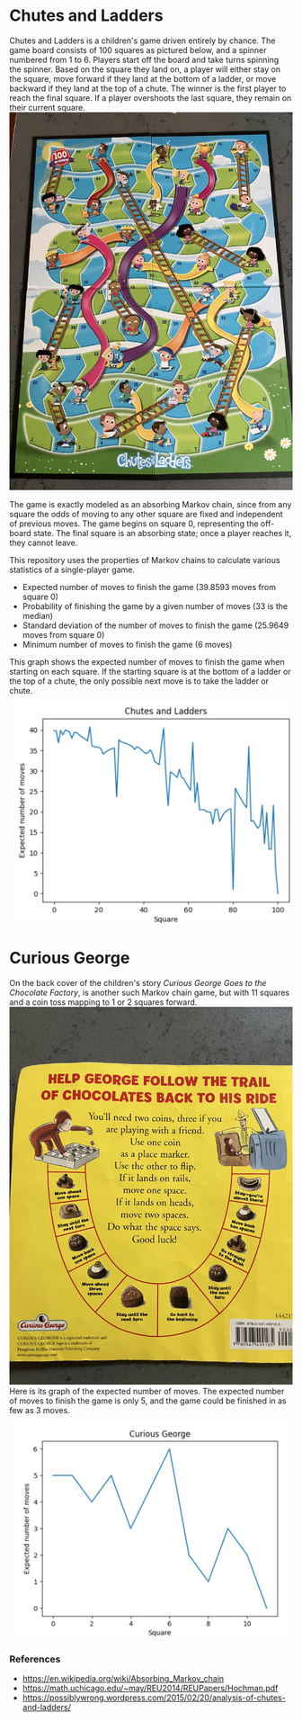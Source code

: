 
# Chutes and Ladders

Chutes and Ladders is a children's game driven entirely by chance. The game board consists of 100 squares as pictured below, and a spinner numbered from 1 to 6. 
Players start off the board and take turns spinning the spinner. Based on the square they land on, a player will either stay on the square, move forward if they land at the bottom of a ladder, or move backward if they land at the top of a chute. 
The winner is the first player to reach the final square. If a player overshoots the last square, they remain on their current square.
![chutes_and_ladders.jpg](img/chutes_and_ladders.jpg)

The game is exactly modeled as an absorbing Markov chain, since from any square the odds of moving to any other square are fixed and independent of previous moves.
The game begins on square 0, representing the off-board state.
The final square is an absorbing state; once a player reaches it, they cannot leave.

This repository uses the properties of Markov chains to calculate various statistics of a single-player game.
* Expected number of moves to finish the game (39.8593 moves from square 0)
* Probability of finishing the game by a given number of moves (33 is the median)
* Standard deviation of the number of moves to finish the game (25.9649 moves from square 0)
* Minimum number of moves to finish the game (6 moves)

This graph shows the expected number of moves to finish the game when starting on each square. 
If the starting square is at the bottom of a ladder or the top of a chute, the only possible next move is to take the ladder or chute.
![chutes_and_ladders_expected_moves.png](img/chutes_and_ladders_expected_moves.png)

# Curious George

On the back cover of the children's story *Curious George Goes to the Chocolate Factory*, is another such Markov chain game, but with 11 squares and a coin toss mapping to 1 or 2 squares forward.
![curious_george.jpg](img/curious_george.jpg)
Here is its graph of the expected number of moves. The expected number of moves to finish the game is only 5, and the game could be finished in as few as 3 moves.
![curious_george_expected_moves.png](img/curious_george_expected_moves.png)
### References
* https://en.wikipedia.org/wiki/Absorbing_Markov_chain
* https://math.uchicago.edu/~may/REU2014/REUPapers/Hochman.pdf
* https://possiblywrong.wordpress.com/2015/02/20/analysis-of-chutes-and-ladders/
